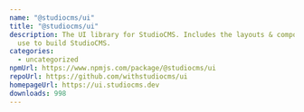 ```yaml
---
name: "@studiocms/ui"
title: "@studiocms/ui"
description: The UI library for StudioCMS. Includes the layouts & components we
  use to build StudioCMS.
categories:
  - uncategorized
npmUrl: https://www.npmjs.com/package/@studiocms/ui
repoUrl: https://github.com/withstudiocms/ui
homepageUrl: https://ui.studiocms.dev
downloads: 998
---
```

